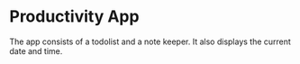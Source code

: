<h1>Productivity App</h1>
<p>The app consists of a todolist and a note keeper. It also displays the current date and time. </p>
